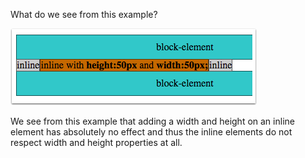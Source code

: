 What do we see from this example?

![](.guides/img/inline-width-height.png)

We see from this example that adding a width and height on an inline element has absolutely no effect and thus the inline elements do not respect width and height properties at all.

